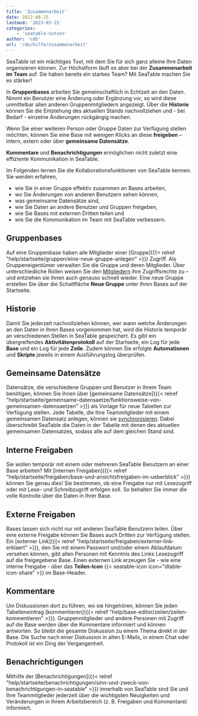```yaml
---
title: 'Zusammenarbeit'
date: 2022-08-25
lastmod: '2023-03-15'
categories:
    - 'seatable-nutzen'
author: 'cdb'
url: '/de/hilfe/zusammenarbeit'
---
```


SeaTable ist ein mächtiges Tool, mit dem Sie für sich ganz alleine Ihre Daten organisieren können. Zur Höchstform läuft es aber bei der **Zusammenarbeit im Team** auf. Sie haben bereits ein starkes Team? Mit SeaTable machen Sie es stärker!

In **Gruppenbases** arbeiten Sie gemeinschaftlich in Echtzeit an den Daten. Nimmt ein Benutzer eine Änderung oder Ergänzung vor, so wird diese unmittelbar allen anderen Gruppenmitgliedern angezeigt. Über die **Historie** können Sie die Entstehung des aktuellen Stands nachvollziehen und - bei Bedarf - einzelne Änderungen rückgängig machen.

Wenn Sie einer weiteren Person oder Gruppe Daten zur Verfügung stellen möchten, können Sie eine Base mit wenigen Klicks an diese **freigeben** – intern, extern oder über **gemeinsame Datensätze**.

**Kommentare** und **Benachrichtigungen** ermöglichen nicht zuletzt eine effiziente Kommunikation in SeaTable.

Im Folgenden lernen Sie die Kollaborationsfunktionen von SeaTable kennen. Sie werden erfahren,

- wie Sie in einer Gruppe effektiv zusammen an Bases arbeiten,
- wo Sie Änderungen von anderen Benutzern sehen können,
- was gemeinsame Datensätze sind,
- wie Sie Daten an andere Benutzer und Gruppen freigeben,
- wie Sie Bases mit externen Dritten teilen und
- wie Sie die Kommunikation im Team mit SeaTable verbessern.

## Gruppenbases

Auf eine Gruppenbase haben alle Mitglieder einer [Gruppe]({{< relref "help/startseite/gruppen/eine-neue-gruppe-anlegen" >}}) Zugriff. Als Gruppeneigentümer verwalten Sie die Gruppe und deren Mitglieder. Über unterschiedliche Rollen weisen Sie den [Mitgliedern](https://seatable.io/docs/arbeiten-mit-gruppen/gruppenmitglieder-und-ihre-berechtigungen/) ihre Zugriffsrechte zu – und entziehen sie ihnen auch genauso schnell wieder. Eine neue Gruppe erstellen Sie über die Schaltfläche **Neue Gruppe** unter Ihren Bases auf der Startseite.

## Historie

Damit Sie jederzeit nachvollziehen können, wer wann welche Änderungen an den Daten in Ihren Bases vorgenommen hat, wird die Historie temporär an verschiedenen Stellen in SeaTable gespeichert. Es gibt ein übergreifendes **Aktivitätenprotokoll** auf der Startseite, ein Log für jede **Base** und ein Log für jede **Zeile**. Zudem können Sie erfolgte **Automationen** und **Skripte** jeweils in einem Ausführungslog überprüfen.

## Gemeinsame Datensätze

Datensätze, die verschiedene Gruppen und Benutzer in Ihrem Team benötigen, können Sie ihnen über [gemeinsame Datensätze]({{< relref "help/startseite/gemeinsame-datensaetze/funktionsweise-von-gemeinsamen-datensaetzen" >}}) als Vorlage für neue Tabellen zur Verfügung stellen. Jede Tabelle, die Ihre Teammitglieder mit einem gemeinsamen Datensatz anlegen, können sie [synchronisieren](https://seatable.io/docs/gemeinsame-datensaetze/synchronisation-eines-gemeinsamen-datensatzes/). Dabei überschreibt SeaTable die Daten in der Tabelle mit denen des aktuellen gemeinsamen Datensatzes, sodass alle auf dem gleichen Stand sind.

## Interne Freigaben

Sie wollen temporär mit einem oder mehreren SeaTable Benutzern an einer Base arbeiten? Mit [internen Freigaben]({{< relref "help/startseite/freigaben/base-und-ansichtsfreigaben-im-ueberblick" >}}) können Sie genau dies! Sie bestimmen, ob eine Freigabe nur mit Lesezugriff oder mit Lese- und Schreibzugriff erfolgen soll. So behalten Sie immer die volle Kontrolle über die Daten in Ihrer Base.

## Externe Freigaben

Bases lassen sich nicht nur mit anderen SeaTable Benutzern teilen. Über eine externe Freigabe können Sie Bases auch Dritten zur Verfügung stellen. Ein [externer Link]({{< relref "help/startseite/freigaben/externer-link-erklaert" >}}), den Sie mit einem Passwort und/oder einem Ablaufdatum versehen können, gibt allen Personen mit Kenntnis des Links Lesezugriff auf die freigegebene Base. Einen externen Link erzeugen Sie - wie eine interne Freigabe - über das **Teilen-Icon** {{< seatable-icon icon="dtable-icon-share" >}} im Base-Header.

## Kommentare

Um Diskussionen dort zu führen, wo sie hingehören, können Sie jeden Tabelleneintrag [kommentieren]({{< relref "help/base-editor/zeilen/zeilen-kommentieren" >}}). Gruppenmitglieder und andere Personen mit Zugriff auf die Base werden über die Kommentare informiert und können antworten. So bleibt die gesamte Diskussion zu einem Thema direkt in der Base. Die Suche nach einer Diskussion in alten E-Mails, in einem Chat oder Protokoll ist ein Ding der Vergangenheit.

## Benachrichtigungen

Mithilfe der [Benachrichtigungen]({{< relref "help/startseite/benachrichtigungen/sinn-und-zweck-von-benachrichtigungen-in-seatable" >}}) innerhalb von SeaTable sind Sie und Ihre Teammitglieder jederzeit über die wichtigsten Neuigkeiten und Veränderungen in Ihrem Arbeitsbereich (z. B. Freigaben und Kommentare) informiert.
